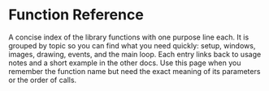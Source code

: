 # Function Reference

A concise index of the library functions with one purpose line each. It is grouped by topic so you can find what you need quickly: setup, windows, images, drawing, events, and the main loop. Each entry links back to usage notes and a short example in the other docs. Use this page when you remember the function name but need the exact meaning of its parameters or the order of calls.
